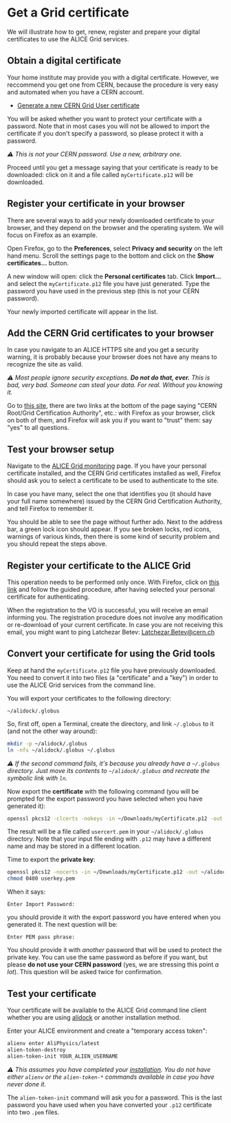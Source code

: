Get a Grid certificate
======================

We will illustrate how to get, renew, register and prepare your digital certificates to use the
ALICE Grid services.


## Obtain a digital certificate

Your home institute may provide you with a digital certificate. However, we reccommend you get one
from CERN, because the procedure is very easy and automated when you have a CERN account.

* [Generate a new CERN Grid User
   certificate](https://ca.cern.ch/ca/user/Request.aspx?template=EE2User)

You will be asked whether you want to protect your certificate with a password. Note that in most
cases you will not be allowed to import the certificate if you don't specify a password, so please
protect it with a password.

_⚠️ This is not your CERN password. Use a new, arbitrary one._

Proceed until you get a message saying that your certificate is ready to be downloaded: click on it
and a file called `myCertificate.p12` will be downloaded.


## Register your certificate in your browser

There are several ways to add your newly downloaded certificate to your browser, and they depend on
the browser and the operating system. We will focus on Firefox as an example.

Open Firefox, go to the **Preferences**, select **Privacy and security** on the left hand menu.
Scroll the settings page to the bottom and click on the **Show certificates...** button.

A new window will open: click the **Personal certificates** tab. Click **Import...** and select the
`myCertificate.p12` file you have just generated. Type the password you have used in the
previous step (this is not your CERN password).

Your newly imported certificate will appear in the list.


## Add the CERN Grid certificates to your browser

In case you navigate to an ALICE HTTPS site and you get a security warning, it is probably because
your browser does not have any means to recognize the site as valid.

_⚠️ Most people ignore security exceptions. **Do not do that, ever.** This is bad, very bad. Someone
can steal your data. For real. Without you knowing it._

Go to [this site](https://cafiles.cern.ch/cafiles/certificates/Grid.aspx), there are two links at
the bottom of the page saying "CERN Root/Grid Certification Authority", etc.: with Firefox as your
browser, click on both of them, and Firefox will ask you if you want to "trust" them: say "yes" to
all questions.


## Test your browser setup

Navigate to the [ALICE Grid monitoring](https://alimonitor.cern.ch/) page. If you have your personal
certificate installed, and the CERN Grid certificates installed as well, Firefox should ask you to
select a certificate to be used to authenticate to the site.

In case you have many, select the one that identifies you (it should have your full name somewhere)
issued by the CERN Grid Certification Authority, and tell Firefox to remember it.

You should be able to see the page without further ado. Next to the address bar, a green lock icon
should appear. If you see broken locks, red icons, warnings of various kinds, then there is some
kind of security problem and you should repeat the steps above.


## Register your certificate to the ALICE Grid

This operation needs to be performed only once. With Firefox, click on [this
link](https://voms2.cern.ch:8443/voms/alice) and follow the guided procedure, after having selected
your personal certificate for authenticating.

When the registration to the VO is successful, you will receive an email informing you. The
registration procedure does not involve any modification or re-download of your current certificate.
In case you are not receiving this email, you might want to ping Latchezar Betev:
<Latchezar.Betev@cern.ch>


## Convert your certificate for using the Grid tools

Keep at hand the `myCertificate.p12` file you have previously downloaded. You need to convert it
into two files (a "certificate" and a "key") in order to use the ALICE Grid services from the
command line.

You will export your certificates to the following directory:

```
~/alidock/.globus
```

So, first off, open a Terminal, create the directory, and link `~/.globus` to it (and not the other
way around):

```bash
mkdir -p ~/alidock/.globus
ln -nfs ~/alidock/.globus ~/.globus
```

_⚠️ If the second command fails, it's because you already have a `~/.globus` directory. Just move its
contents to `~/alidock/.globus` and recreate the symbolic link with `ln`._

Now export the **certificate** with the following command (you will be prompted for the export
password you have selected when you have generated it):

```bash
openssl pkcs12 -clcerts -nokeys -in ~/Downloads/myCertificate.p12 -out ~/alidock/.globus/usercert.pem
```

The result will be a file called `usercert.pem` in your `~/alidock/.globus` directory. Note that
your input file ending with `.p12` may have a different name and may be stored in a different
location.

Time to export the **private key**:

```bash
openssl pkcs12 -nocerts -in ~/Downloads/myCertificate.p12 -out ~/alidock/.globus/userkey.pem
chmod 0400 userkey.pem
```

When it says:

```
Enter Import Password:
```

you should provide it with the export password you have entered when you generated it. The next
question will be:

```
Enter PEM pass phrase:
```

You should provide it with _another_ password that will be used to protect the private key. You can
use the same password as before if you want, but please **do not use your CERN password** (yes, we
are stressing this point _a lot_). This question will be asked twice for confirmation.


## Test your certificate

Your certificate will be available to the ALICE Grid command line client whether you are using
[alidock](../building/alidock.md) or another installation method.

Enter your ALICE environment and create a "temporary access token":

```bash
alienv enter AliPhysics/latest
alien-token-destroy
alien-token-init YOUR_ALIEN_USERNAME
```

_⚠️ This assumes you have completed your [installation](../building/README.md). You do not have
either `alienv` or the `alien-token-*` commands available in case you have never done it._

The `alien-token-init` command will ask you for a password. This is the last password you have used
when you have converted your `.p12` certificate into two `.pem` files.
